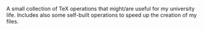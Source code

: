 A small collection of TeX operations that might/are useful for my university life. Includes also some self-built operations to speed up the creation of my files.